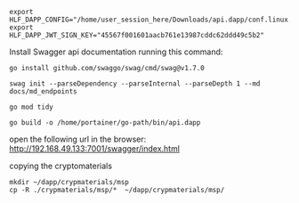 ```shell
export HLF_DAPP_CONFIG="/home/user_session_here/Downloads/api.dapp/conf.linux.yaml"
export HLF_DAPP_JWT_SIGN_KEY="45567f001601aacb761e13987cddc62ddd49c5b2"
```

Install Swagger api documentation running this command:

```shell
go install github.com/swaggo/swag/cmd/swag@v1.7.0
```

```shell
swag init --parseDependency --parseInternal --parseDepth 1 --md docs/md_endpoints
```


```shell
go mod tidy

go build -o /home/portainer/go-path/bin/api.dapp
```


open the following url in the browser: http://192.168.49.133:7001/swagger/index.html


copying the cryptomaterials
```shell
mkdir ~/dapp/crypmaterials/msp
cp -R ./crypmaterials/msp/*  ~/dapp/crypmaterials/msp/
```